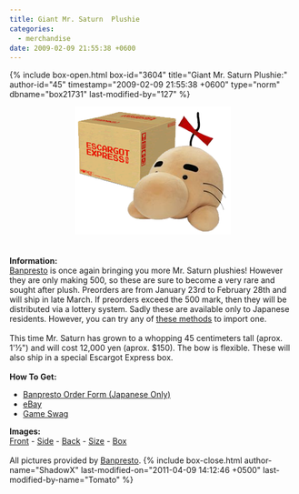 ```yaml
---
title: Giant Mr. Saturn  Plushie
categories:
  - merchandise
date: 2009-02-09 21:55:38 +0600
---
```

{% include box-open.html box-id="3604" title="Giant Mr. Saturn  Plushie:" author-id="45" timestamp="2009-02-09 21:55:38 +0600" type="norm" dbname="box21731" last-modified-by="127" %}
	<center>
	<img src="/merchandise/images/ms_giantbanplushie_title.png" border="0" alt="Mr. Saturn Giant Banpresto Plushie" />
	</center>
	<br /><br />
	<b>Information:</b>
	<br />
	<a href="http://www.net-you.net/doseisan/">Banpresto</a> is once again bringing you more Mr. Saturn plushies! However 
	they are only making 500, so these are sure to become a very rare and sought after plush. Preorders are from January 
	23rd to February 28th and will ship in late March. If preorders exceed the 500 mark, then they will be distributed 
	via a lottery system. Sadly these are available only to Japanese residents. However, you can try any of 
	<a href="http://starmen.net/merchandise/importing/auctions.php">these methods</a> to import one.
	<br /><br />
	This time Mr. Saturn has grown to a whopping 45 centimeters tall (aprox. 1'½") and will cost 12,000 yen (aprox. $150). 
	The bow is flexible. These will also ship in a special Escargot Express box.
	<br /><br />
	<b>How To Get:</b>
	<ul>
	<li><a href="https://www.net-you.net/doseisan/order.cfm">Banpresto Order Form (Japanese Only)</a></li>
	<li><a href="http://www.ebay.com">eBay</a></li>
        <li><a href="http://gameswag.com/view/mother-2-giant-mr-saturn-plush/">Game Swag</a></li>
	</ul>
	<b>Images:</b>
	<br />
	<a href="/merchandise/images/ms_giantbanplushie_front.jpg">Front</a> - <a href="/merchandise/images/ms_giantbanplushie_side.jpg">Side</a> - <a href="/merchandise/images/ms_giantbanplushie_back.jpg">Back</a> - 
	<a href="/merchandise/images/ms_giantbanplushie_size.jpg">Size</a> - <a href="/merchandise/images/ms_giantbanplushie_box.jpg">Box</a>
	<br /><br />
	All pictures provided by <a href="http://www.banpresto.co.jp/">Banpresto</a>.
{% include box-close.html author-name="ShadowX" last-modified-on="2011-04-09 14:12:46 +0500" last-modified-by-name="Tomato" %}
